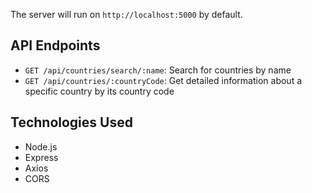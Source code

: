 The server will run on `http://localhost:5000` by default.

## API Endpoints

- `GET /api/countries/search/:name`: Search for countries by name
- `GET /api/countries/:countryCode`: Get detailed information about a specific country by its country code

## Technologies Used

- Node.js
- Express
- Axios
- CORS
